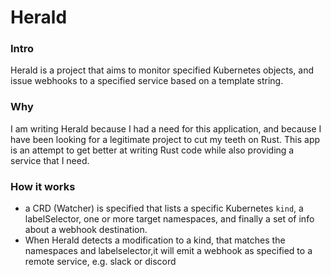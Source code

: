 # Herald
### Intro
Herald is a project that aims to monitor specified Kubernetes objects,
and issue webhooks to a specified service based on a template string.

### Why
I am writing Herald because I had a need for this application, and because I
have been looking for a legitimate project to cut my teeth on Rust.  This app is
an attempt to get better at writing Rust code while also providing a service that
I need.

### How it works
  - a CRD (Watcher) is specified that lists a specific Kubernetes `kind`, 
  a labelSelector, one or more target namespaces, and finally a set of info
  about a webhook destination.
  - When Herald detects a modification to a kind, that matches the namespaces 
  and labelselector,it will emit a webhook as specified to a remote service, 
  e.g. slack or discord 
